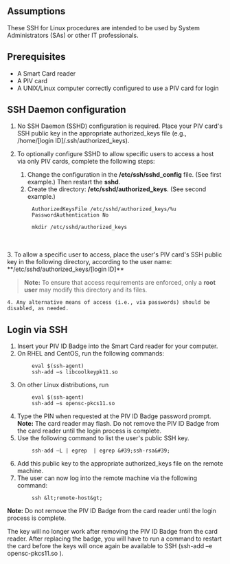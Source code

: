 
## Assumptions

These SSH for Linux procedures are intended to be used by System Administrators (SAs) or other IT professionals. 

## Prerequisites

  * A Smart Card reader
  * A PIV card
  * A UNIX/Linux computer correctly configured to use a PIV card for login

## SSH Daemon configuration

  1. No SSH Daemon (SSHD) configuration is required. Place your PIV card's SSH public key in the appropriate authorized_keys file (e.g., /home/[login ID]/.ssh/authorized_keys).

  2. To optionally configure SSHD to allow specific users to access a host via only PIV cards, complete the following steps:

     1. Change the configuration in the **/etc/ssh/sshd_config** file. (See first example.)  Then restart the **sshd**.
     2. Create the directory: **/etc/sshd/authorized_keys**. (See second example.)
     
```
		AuthorizedKeysFile /etc/sshd/authorized_keys/%u
		PasswordAuthentication No
```
    
     
```
		mkdir /etc/sshd/authorized_keys
```
<br/>
<br/>
     3. To allow a specific user to access, place the user&#39;s PIV card's SSH public key in the following directory, according to the user name: **/etc/sshd/authorized_keys/[login ID]**

  > **Note:**  To ensure that access requirements are enforced, only a **root user** may modify this directory and its files.

    4. Any alternative means of access (i.e., via passwords) should be disabled, as needed.

## Login via SSH

1. Insert your PIV ID Badge into the Smart Card reader for your computer.
2. On RHEL and CentOS, run the following commands:
```
		eval $(ssh-agent)
		ssh-add –s libcoolkeypk11.so
```
3. On other Linux distributions, run
```
		eval $(ssh-agent)
		ssh-add –s opensc-pkcs11.so

```
4. Type the PIN when requested at the PIV ID Badge password prompt. 
**Note:**  The card reader may flash. Do not remove the PIV ID Badge from the card reader until the login process is complete.
5. Use the following command to list the user&#39;s public SSH key.
```
		ssh-add –L | egrep  | egrep &#39;ssh-rsa&#39;
```
6. Add this public key to the appropriate authorized_keys file on the remote machine.
7. The user can now log into the remote machine via the following command:
```
		ssh &lt;remote-host&gt;
```
**Note:**  Do not remove the PIV ID Badge from the card reader until the login process is complete.

The key will no longer work after removing the PIV ID Badge from the card reader. After replacing the badge, you will have to run a command to restart the card before the keys will once again be available to SSH (ssh-add –e opensc-pkcs11.so ).
